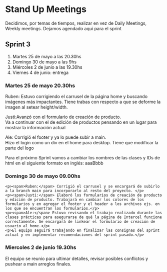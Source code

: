 <h1> Stand Up Meetings</h1>
<p>Decidimos, por temas de tiempos, realizar en vez de Daily Meetings, Weekly meetings. Dejamos agendado aqui para el sprint</p>

<h2>Sprint 3</h2>
<ol>
    <li>Martes 25 de mayo a las 20.30hs</li>
    <li>Domingo 30 de mayo a las 9hs</li>
    <li>Miércoles 2 de junio a las 19.30hs</li>
    <li>Viernes 4 de junio:  entrega</li>
</ol>

<h3>Martes 25 de mayo 20.30hs</h3>
    <p><span>Ruben:</span> Estuvo corrigiendo el carrusel de la página home y buscando imágenes más impactantes. Tiene trabas con respecto a que se deforme la imagen al setear height/width. </p>
    <p><span>Justi:</span>Avanzó con el formulario de creación de producto. 
    <br>
    Va a continuar con el de edición de productos pensando en un lugar para mostrar la información actual</p>
    <p><span>Ale:</span> Corrigió el footer y ya lo puede subir a main. 
    <br>
    Hizo el login como un div en el home para desktop. Tiene que modificar la parte del logo
    </p>
    <p>Para el próximo Sprint vamos a cambiar los nombres de las clases y IDs de html en el siguiente formato en inglés: aaaBbbb</p>
    
 <h3>Domingo 30 de mayo  09.00hs</h3>
        
    <p><span>Ruben:</span> Corrigió el carrusel y se encargará de subirlo a la branch main para incorporarlo al resto del proyecto. </p>
    <p><span>Justi:</span> Elaboró los formularios de creación de producto y edición de producto. Trabajará en cambiar los colores de los formularios y en agregar el footer y el header a los archivos ejs. en los que se encuentran los formularios.</p>
    <p><span>Ale:</span> Estuvo revisando el trabajo realizado durante las clases prácticas para asegurarse de qué la página de Intercel funcione correctamente. Se encargará de linkear el formulario de creación de usuario al home.</p>
    <p>El equipo seguirá trabajando en finalizar las consignas del sprint  actual y en implementar recomendaciones del sprint pasado.</p>
        
           
 <h3>Miercoles 2 de junio  19.30hs</h3>
    <p>
        El equipo se reunio para ultimar detalles, revisar posibles conflictos y pushear a main arreglos finales.
    </p>
        
        


